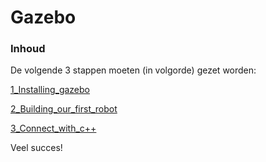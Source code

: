 # Gazebo

### Inhoud[](toc-id)

De volgende 3 stappen moeten (in volgorde) gezet worden:

[1_Installing_gazebo](./1_Installing_gazebo.md)

[2_Building_our_first_robot](./2_Building_our_first_robot.md)

[3_Connect_with_c++](./3_Connect_with_c.md)

Veel succes!

